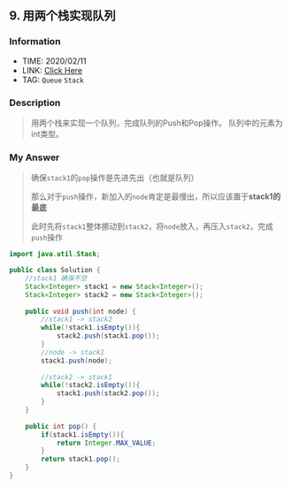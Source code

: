 ## 9. 用两个栈实现队列

### Information

* TIME: 2020/02/11
* LINK: [Click Here](https://www.nowcoder.com/practice/54275ddae22f475981afa2244dd448c6?tpId=13&tqId=11158&tPage=1&rp=1&ru=/ta/coding-interviews&qru=/ta/coding-interviews/question-ranking)
* TAG: `Queue` `Stack`

### Description

> 用两个栈来实现一个队列，完成队列的Push和Pop操作。 队列中的元素为int类型。

### My Answer

> 确保`stack1`的`pop`操作是先进先出（也就是队列）
>
> 那么对于`push`操作，新加入的`node`肯定是最慢出，所以应该置于**stack1的最底**
>
> 此时先将`stack1`整体挪动到`stack2`，将`node`放入，再压入`stack2`，完成`push`操作

```java
import java.util.Stack;

public class Solution {
    //stack1 确保不空
    Stack<Integer> stack1 = new Stack<Integer>();
    Stack<Integer> stack2 = new Stack<Integer>();
    
    public void push(int node) {
        //stack1 -> stack2
        while(!stack1.isEmpty()){
            stack2.push(stack1.pop());
        }
        //node -> stack1
        stack1.push(node);
        
        //stack2 -> stack1
        while(!stack2.isEmpty()){
            stack1.push(stack2.pop());
        }
    }
    
    public int pop() {
        if(stack1.isEmpty()){
            return Integer.MAX_VALUE;
        }
        return stack1.pop();
    }
}
```

